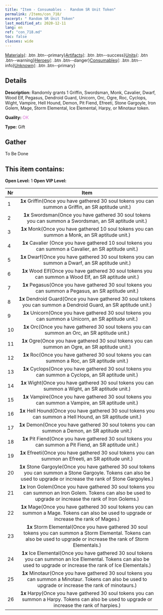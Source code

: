 ```yaml
---
title: "Item - Consumables -  Random SR Unit Token"
permalink: /Items/con_718/
excerpt: " Random SR Unit Token"
last_modified_at: 2020-12-11
lang: en
ref: "con_718.md"
toc: false
classes: wide
---
```

 [Materials](/Items/){: .btn .btn--primary}[Artifacts](/Items/Artifacts/){: .btn .btn--success}[Units](/Items/Units/){: .btn .btn--warning}[Heroes](/Items/Heroes/){: .btn .btn--danger}[Consumables](/Items/Consumables/){: .btn .btn--info}[Unknown](/Items/Unknown/){: .btn .btn--primary}

## Details
 **Description:** Randomly grants 1 Griffin, Swordsman, Monk, Cavalier, Dwarf, Wood Elf, Pegasus, Dendroid Guard, Unicorn, Orc, Ogre, Roc, Cyclops, Wight, Vampire, Hell Hound, Demon, Pit Fiend, Efreeti, Stone Gargoyle, Iron Golem, Mage, Storm Elemental, Ice Elemental, Harpy, or Minotaur token.

 **Quality:** <span style="color: #DA70D6">OK</span>

 **Type:** Gift

## Gather

  To Be Done

## This item contains:

 **Open Level:** 1
 **Open VIP Level:** 

  | Nr |      Item    |
  |:---|:------------:|
  | 1 |  **1x** Griffin(Once you have gathered 30 soul tokens you can summon a Griffin, an SR aptitude unit.) | 
  | 2 |  **1x** Swordsman(Once you have gathered 30 soul tokens you can summon a Swordsman, an SR aptitude unit.) | 
  | 3 |  **1x** Monk(Once you have gathered 10 soul tokens you can summon a Monk, an SR aptitude unit.) | 
  | 4 |  **1x** Cavalier (Once you have gathered 10 soul tokens you can summon a Cavalier, an SR aptitude unit.) | 
  | 5 |  **1x** Dwarf(Once you have gathered 30 soul tokens you can summon a Dwarf, an SR aptitude unit.) | 
  | 6 |  **1x** Wood Elf(Once you have gathered 30 soul tokens you can summon a Wood Elf, an SR aptitude unit.) | 
  | 7 |  **1x** Pegasus(Once you have gathered 30 soul tokens you can summon a Pegasus, an SR aptitude unit.) | 
  | 8 |  **1x** Dendroid Guard(Once you have gathered 30 soul tokens you can summon a Dendroid Guard, an SR aptitude unit.) | 
  | 9 |  **1x** Unicorn(Once you have gathered 30 soul tokens you can summon a Unicorn, an SR aptitude unit.) | 
  | 10 |  **1x** Orc(Once you have gathered 30 soul tokens you can summon an Orc, an SR aptitude unit.) | 
  | 11 |  **1x** Ogre(Once you have gathered 30 soul tokens you can summon an Ogre, an SR aptitude unit.) | 
  | 12 |  **1x** Roc(Once you have gathered 30 soul tokens you can summon a Roc, an SR aptitude unit.) | 
  | 13 |  **1x** Cyclops(Once you have gathered 30 soul tokens you can summon a Cyclops, an SR aptitude unit.) | 
  | 14 |  **1x** Wight(Once you have gathered 30 soul tokens you can summon a Wight, an SR aptitude unit.) | 
  | 15 |  **1x** Vampire(Once you have gathered 30 soul tokens you can summon a Vampire, an SR aptitude unit.) | 
  | 16 |  **1x** Hell Hound(Once you have gathered 30 soul tokens you can summon a Hell Hound, an SR aptitude unit.) | 
  | 17 |  **1x** Demon(Once you have gathered 30 soul tokens you can summon a Demon, an SR aptitude unit.) | 
  | 18 |  **1x** Pit Fiend(Once you have gathered 30 soul tokens you can summon a Pit Fiend, an SR aptitude unit.) | 
  | 19 |  **1x** Efreeti(Once you have gathered 30 soul tokens you can summon an Efreeti, an SR aptitude unit.) | 
  | 20 |  **1x** Stone Gargoyle(Once you have gathered 30 soul tokens you can summon a Stone Gargoyle. Tokens can also be used to upgrade or increase the rank of Stone Gargoyles.) | 
  | 21 |  **1x** Iron Golem(Once you have gathered 30 soul tokens you can summon an Iron Golem. Tokens can also be used to upgrade or increase the rank of Iron Golems.) | 
  | 22 |  **1x** Mage(Once you have gathered 30 soul tokens you can summon a Mage. Tokens can also be used to upgrade or increase the rank of Mages.) | 
  | 23 |  **1x** Storm Elemental(Once you have gathered 30 soul tokens you can summon a Storm Elemental. Tokens can also be used to upgrade or increase the rank of Storm Elementals.) | 
  | 24 |  **1x** Ice Elemental(Once you have gathered 30 soul tokens you can summon an Ice Elemental. Tokens can also be used to upgrade or increase the rank of Ice Elementals.) | 
  | 25 |  **1x** Minotaur(Once you have gathered 30 soul tokens you can summon a Minotaur. Tokens can also be used to upgrade or increase the rank of minotaurs.) | 
  | 26 |  **1x** Harpy(Once you have gathered 30 soul tokens you can summon a Harpy. Tokens can also be used to upgrade or increase the rank of harpies.) | 
